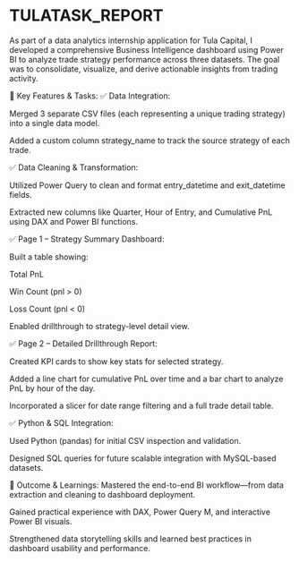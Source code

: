# TULATASK_REPORT
As part of a data analytics internship application for Tula Capital, I developed a comprehensive Business Intelligence dashboard using Power BI to analyze trade strategy performance across three datasets. The goal was to consolidate, visualize, and derive actionable insights from trading activity.


🔧 Key Features & Tasks:
✅ Data Integration:

Merged 3 separate CSV files (each representing a unique trading strategy) into a single data model.

Added a custom column strategy_name to track the source strategy of each trade.

✅ Data Cleaning & Transformation:

Utilized Power Query to clean and format entry_datetime and exit_datetime fields.

Extracted new columns like Quarter, Hour of Entry, and Cumulative PnL using DAX and Power BI functions.

✅ Page 1 – Strategy Summary Dashboard:

Built a table showing:

Total PnL

Win Count (pnl > 0)

Loss Count (pnl < 0)

Enabled drillthrough to strategy-level detail view.

✅ Page 2 – Detailed Drillthrough Report:

Created KPI cards to show key stats for selected strategy.

Added a line chart for cumulative PnL over time and a bar chart to analyze PnL by hour of the day.

Incorporated a slicer for date range filtering and a full trade detail table.

✅ Python & SQL Integration:

Used Python (pandas) for initial CSV inspection and validation.

Designed SQL queries for future scalable integration with MySQL-based datasets.

🎯 Outcome & Learnings:
Mastered the end-to-end BI workflow—from data extraction and cleaning to dashboard deployment.

Gained practical experience with DAX, Power Query M, and interactive Power BI visuals.

Strengthened data storytelling skills and learned best practices in dashboard usability and performance.
